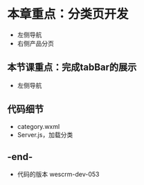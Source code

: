 
# 本章重点：分类页开发
- 左侧导航
- 右侧产品分页

## 本节课重点：完成tabBar的展示
- 左侧导航

## 代码细节
- category.wxml
- Server.js，加载分类

## -end-
- 代码的版本 wescrm-dev-053

